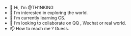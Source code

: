 - 👋 Hi, I’m @TH1NKING
- 👀 I’m interested in exploring the world. 
- 🌱 I’m currently learning CS.
- 💞️ I’m looking to collaborate on QQ , Wechat or real world.
- 📫 How to reach me ? Guess.

<!---
TH1NKING/TH1NKING is a ✨ special ✨ repository because its `README.md` (this file) appears on your GitHub profile.
You can click the Preview link to take a look at your changes.
--->
